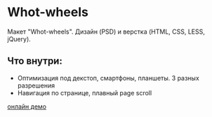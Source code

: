 # Whot-wheels
 Макет "Whot-wheels". Дизайн (PSD) и верстка (HTML, CSS, LESS, jQuery).
 ## Что внутри:
 - Оптимизация под декстоп, смартфоны, планшеты. 3 разных разрешения
 - Навигация по странице, плавный page scroll

 [онлайн демо](https://runar-web.github.io/Whot-wheels/)
